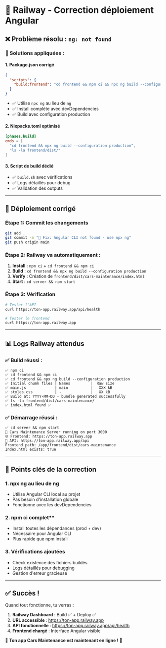 # 🚂 Railway - Correction déploiement Angular

## ❌ Problème résolu : `ng: not found`

### 🔧 Solutions appliquées :

#### 1. **Package.json corrigé**
```json
{
  "scripts": {
    "build:frontend": "cd frontend && npm ci && npx ng build --configuration production"
  }
}
```
- ✅ Utilise `npx ng` au lieu de `ng`
- ✅ Install complète avec devDependencies
- ✅ Build avec configuration production

#### 2. **Nixpacks.toml optimisé**
```toml
[phases.build]
cmds = [
  "cd frontend && npx ng build --configuration production",
  "ls -la frontend/dist/"
]
```

#### 3. **Script de build dédié**
- ✅ `build.sh` avec vérifications
- ✅ Logs détaillés pour debug
- ✅ Validation des outputs

---

## 🚀 **Déploiement corrigé**

### Étape 1: Commit les changements
```bash
git add .
git commit -m "🚂 Fix: Angular CLI not found - use npx ng"
git push origin main
```

### Étape 2: Railway va automatiquement :
1. **Install** : `npm ci` + `cd frontend && npm ci`
2. **Build** : `cd frontend && npx ng build --configuration production`
3. **Verify** : Création de `frontend/dist/cars-maintenance/index.html`
4. **Start** : `cd server && npm start`

### Étape 3: Vérification
```bash
# Tester l'API
curl https://ton-app.railway.app/api/health

# Tester le frontend
curl https://ton-app.railway.app
```

---

## 📊 **Logs Railway attendus**

### ✅ Build réussi :
```
✅ npm ci
✅ cd frontend && npm ci
✅ cd frontend && npx ng build --configuration production
✅ Initial chunk files | Names         |  Raw size
✅ main.js             | main          |   XXX kB
✅ styles.css          | -             |   XX kB
✅ Build at: YYYY-MM-DD - bundle generated successfully
✅ ls -la frontend/dist/cars-maintenance/
✅ index.html found ✅
```

### ✅ Démarrage réussi :
```
✅ cd server && npm start
🚂 Cars Maintenance Server running on port 3000
🌐 Frontend: https://ton-app.railway.app
🔗 API: https://ton-app.railway.app/api
Frontend path: /app/frontend/dist/cars-maintenance
Index.html exists: true
```

---

## 🎯 **Points clés de la correction**

### 1. **npx ng** au lieu de **ng**
- Utilise Angular CLI local au projet
- Pas besoin d'installation globale
- Fonctionne avec les devDependencies

### 2. **npm ci** complet**
- Install toutes les dépendances (prod + dev)
- Nécessaire pour Angular CLI
- Plus rapide que npm install

### 3. **Vérifications ajoutées**
- Check existence des fichiers buildés
- Logs détaillés pour debugging
- Gestion d'erreur gracieuse

---

## ✅ **Succès !**

Quand tout fonctionne, tu verras :

1. **Railway Dashboard** : Build ✅ + Deploy ✅
2. **URL accessible** : https://ton-app.railway.app
3. **API fonctionnelle** : https://ton-app.railway.app/api/health
4. **Frontend chargé** : Interface Angular visible

🎉 **Ton app Cars Maintenance est maintenant en ligne !** 🎉